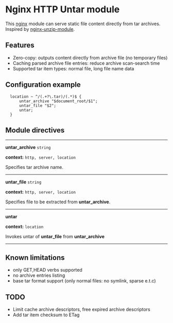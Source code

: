 # Nginx HTTP Untar module

This [nginx](https://nginx.org/) module can serve static file content
directly from tar archives. Inspired by
[nginx-unzip-module](https://github.com/youzee/nginx-unzip-module).

## Features

  - Zero-copy: outputs content directly from archive file (no temporary
    files)
  - Caching parsed archive file entries: reduce archive scan-search time
  - Supported tar item types: normal file, long file name data

## Configuration example

``` nginx
  location ~ ^/(.+?\.tar)/(.*)$ {
      untar_archive "$document_root/$1";
      untar_file "$2";
      untar;
  }
```

## Module directives

-----

**untar\_archive** `string`

**context:** `http, server, location`

Specifies tar archive name.

-----

**untar\_file** `string`

**context:** `http, server, location`

Specifies file to be extracted from **untar\_archive**.

-----

**untar**

**context:** `location`

Invokes untar of **untar\_file** from **untar\_archive**

-----

## Known limitations

  - only GET,HEAD verbs supported
  - no archive entries listing
  - base tar format support (only normal files: no symlink, sparse
    e.t.c)

## TODO

  - Limit cache archive descriptors, free expired archive descriptors
  - Add tar item checksum to ETag